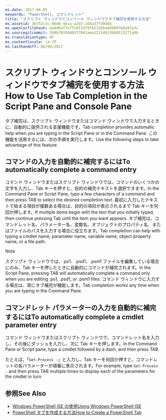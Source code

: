 ```yaml
---
ms.date: 2017-06-05
keywords: "PowerShell, コマンドレット"
title: "スクリプト ウィンドウとコンソール ウィンドウでタブ補完を使用する方法"
ms.assetid: 3b752c3c-0bd0-4eca-a2d3-2d5a37fd9d84
ms.openlocfilehash: ba8d0af7e7fc0f1df9f65116be899097b0a97a3c
ms.sourcegitcommit: 598b7835046577841aea2211d613bb8513271a8b
ms.translationtype: HT
ms.contentlocale: ja-JP
ms.lasthandoff: 06/08/2017
---
```

# <a name="how-to-use-tab-completion-in-the-script-pane-and-console-pane"></a><span data-ttu-id="7e7fa-103">スクリプト ウィンドウとコンソール ウィンドウでタブ補完を使用する方法</span><span class="sxs-lookup"><span data-stu-id="7e7fa-103">How to Use Tab Completion in the Script Pane and Console Pane</span></span>
<span data-ttu-id="7e7fa-104">タブ補完は、スクリプト ウィンドウまたはコマンド ウィンドウで入力するときに、自動的に提供される支援機能です。</span><span class="sxs-lookup"><span data-stu-id="7e7fa-104">Tab completion provides automatic help when you are typing in the Script Pane or in the Command Pane.</span></span> <span data-ttu-id="7e7fa-105">この機能を活用するには、次の手順を実行します。</span><span class="sxs-lookup"><span data-stu-id="7e7fa-105">Use the following steps to take advantage of this feature:</span></span>

## <a name="to-automatically-complete-a-command-entry"></a><span data-ttu-id="7e7fa-106">コマンドの入力を自動的に補完するには</span><span class="sxs-lookup"><span data-stu-id="7e7fa-106">To automatically complete a command entry</span></span>
<span data-ttu-id="7e7fa-107">コマンド ウィンドウまたはスクリプト ウィンドウでは、コマンドのいくつかの文字を入力し、Tab キーを押すと、目的の補完テキストを選択できます。</span><span class="sxs-lookup"><span data-stu-id="7e7fa-107">In the Command Pane or Script Pane, type a few characters of a command and then press TAB to select the desired completion text.</span></span> <span data-ttu-id="7e7fa-108">最初に入力したテキストで始まる項目が複数ある場合は、目的の項目が表示されるまで Tab キーを何回か押します。</span><span class="sxs-lookup"><span data-stu-id="7e7fa-108">If multiple items begin with the text that you initially typed, then continue pressing Tab until the item you want appears.</span></span> <span data-ttu-id="7e7fa-109">タブ補完は、コマンドレット名、パラメーター名、変数名、オブジェクトのプロパティ名、またはファイルのパスを入力する場合に役立ちます。</span><span class="sxs-lookup"><span data-stu-id="7e7fa-109">Tab completion can help with typing a cmdlet name, parameter name, variable name, object property name, or a file path.</span></span>

> [!NOTE]
> <span data-ttu-id="7e7fa-110">スクリプト ウィンドウでは、.ps1、.psd1、.psm1 ファイルを編集している場合にのみ、Tab キーを押したときに自動的にコマンドが補完されます。</span><span class="sxs-lookup"><span data-stu-id="7e7fa-110">In the Script Pane, pressing TAB will automatically complete a command only when you are editing .ps1, .psd1, or .psm1 files.</span></span> <span data-ttu-id="7e7fa-111">コマンド ウィンドウに入力する場合は、常にタブ補完が機能します。</span><span class="sxs-lookup"><span data-stu-id="7e7fa-111">Tab completion works any time when you are typing in the Command Pane.</span></span>

## <a name="to-automatically-complete-a-cmdlet-parameter-entry"></a><span data-ttu-id="7e7fa-112">コマンドレット パラメーターの入力を自動的に補完するには</span><span class="sxs-lookup"><span data-stu-id="7e7fa-112">To automatically complete a cmdlet parameter entry</span></span>
<span data-ttu-id="7e7fa-113">コマンド ウィンドウまたはスクリプト ウィンドウで、コマンドレット名を入力し、その後にダッシュを入力し、次に Tab キーを押します。</span><span class="sxs-lookup"><span data-stu-id="7e7fa-113">In the Command Pane or Script pane, type a cmdlet followed by a dash, and then press TAB.</span></span>

<span data-ttu-id="7e7fa-114">たとえば、「`Get-Process -`」と入力し、Tab キーを何回か押すと、コマンドレットの各パラメーターが順番に表示されます。</span><span class="sxs-lookup"><span data-stu-id="7e7fa-114">For example, type `Get-Process -` and then press TAB multiple times to display each of the parameters for the cmdlet in turn.</span></span>

## <a name="see-also"></a><span data-ttu-id="7e7fa-115">参照</span><span class="sxs-lookup"><span data-stu-id="7e7fa-115">See Also</span></span>
- [<span data-ttu-id="7e7fa-116">Windows PowerShell ISE の使用</span><span class="sxs-lookup"><span data-stu-id="7e7fa-116">Using Windows PowerShell ISE</span></span>](using-the-windows-powershell-ise.md)
- [<span data-ttu-id="7e7fa-117">PowerShell タブを作成する方法</span><span class="sxs-lookup"><span data-stu-id="7e7fa-117">How to Create a PowerShell Tab</span></span>](How-to-Create-a-PowerShell-Tab-in-Windows-PowerShell-ISE.md)

